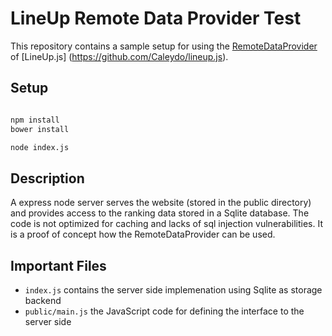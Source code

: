 # LineUp Remote Data Provider Test

This repository contains a sample setup for using the [RemoteDataProvider](https://github.com/Caleydo/lineup.js/blob/master/src/provider.ts#L927) of [LineUp.js] (https://github.com/Caleydo/lineup.js).

## Setup

```bash

npm install
bower install

node index.js
```

## Description

A express node server serves the website (stored in the public directory) and provides access to the ranking data stored in a Sqlite database. The code is not optimized for caching and lacks of sql injection vulnerabilities. It is a proof of concept how the RemoteDataProvider can be used.

## Important Files

 * `index.js` contains the server side implemenation using Sqlite as storage backend
 * `public/main.js` the JavaScript code for defining the interface to the server side

